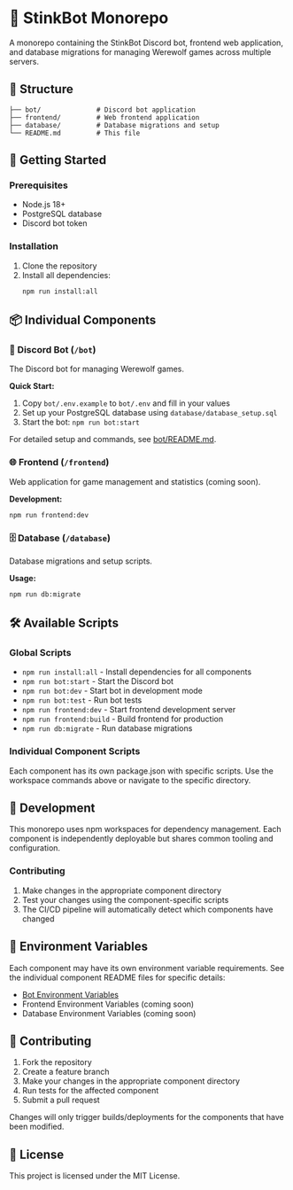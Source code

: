 # 🐺 StinkBot Monorepo

A monorepo containing the StinkBot Discord bot, frontend web application, and database migrations for managing Werewolf games across multiple servers.

## 📁 Structure

```
├── bot/              # Discord bot application
├── frontend/         # Web frontend application  
├── database/         # Database migrations and setup
└── README.md         # This file
```

## 🚀 Getting Started

### Prerequisites
- Node.js 18+
- PostgreSQL database
- Discord bot token

### Installation

1. Clone the repository
2. Install all dependencies:
   ```bash
   npm run install:all
   ```

## 📦 Individual Components

### 🤖 Discord Bot (`/bot`)
The Discord bot for managing Werewolf games.

**Quick Start:**
1. Copy `bot/.env.example` to `bot/.env` and fill in your values
2. Set up your PostgreSQL database using `database/database_setup.sql`
3. Start the bot: `npm run bot:start`

For detailed setup and commands, see [bot/README.md](bot/README.md).

### 🌐 Frontend (`/frontend`)
Web application for game management and statistics (coming soon).

**Development:**
```bash
npm run frontend:dev
```

### 🗄️ Database (`/database`)
Database migrations and setup scripts.

**Usage:**
```bash
npm run db:migrate
```

## 🛠️ Available Scripts

### Global Scripts
- `npm run install:all` - Install dependencies for all components
- `npm run bot:start` - Start the Discord bot
- `npm run bot:dev` - Start bot in development mode
- `npm run bot:test` - Run bot tests
- `npm run frontend:dev` - Start frontend development server
- `npm run frontend:build` - Build frontend for production
- `npm run db:migrate` - Run database migrations

### Individual Component Scripts
Each component has its own package.json with specific scripts. Use the workspace commands above or navigate to the specific directory.

## 🔧 Development

This monorepo uses npm workspaces for dependency management. Each component is independently deployable but shares common tooling and configuration.

### Contributing
1. Make changes in the appropriate component directory
2. Test your changes using the component-specific scripts
3. The CI/CD pipeline will automatically detect which components have changed

## 📄 Environment Variables

Each component may have its own environment variable requirements. See the individual component README files for specific details:

- [Bot Environment Variables](bot/README.md#environment-variables)
- Frontend Environment Variables (coming soon)
- Database Environment Variables (coming soon)

## 🤝 Contributing

1. Fork the repository
2. Create a feature branch
3. Make your changes in the appropriate component directory
4. Run tests for the affected component
5. Submit a pull request

Changes will only trigger builds/deployments for the components that have been modified.

## 📄 License

This project is licensed under the MIT License.
